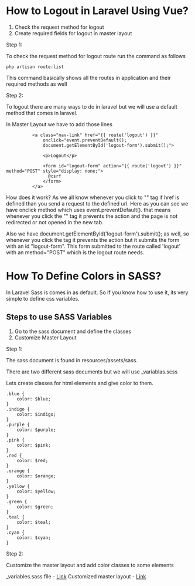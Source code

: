 # How to Logout in Laravel Using Vue?

1. Check the request method for logout
2. Create required fields for logout in master layout

Step 1:

To check the request method for logout route run the command as follows

```
php artisan route:list
```

This command basically shows all the routes in application and their required methods as well

Step 2:

To logout there are many ways to do in laravel but we will use a default method that comes in laravel.

In Master Layout we have to add those lines

```
          <a class="nav-link" href="{{ route('logout') }}"
              onclick="event.preventDefault();
              document.getElementById('logout-form').submit();">

              <p>Logout</p>

              <form id="logout-form" action="{{ route('logout') }}" method="POST" style="display: none;">
                @csrf
              </form>
          </a>
```

How does it work? As we all know whenever you click to "<a>" tag if href is defined than you send a request to the defined url. Here as you can see we have onclick method which uses event.preventDefault(). that means whenever you click the "<a>" tag it prevents the action and the page is not redirected or not opened in the new tab.

Also we have document.getElementById('logout-form').submit(); as well, so whenever you click the tag it prevents the action but it submits the form with an id "logout-form". This form submitted to the route called 'logout' with an method="POST" which is the logout route needs.

# How To Define Colors in SASS?

In Laravel Sass is comes in as default. So If you know how to use it, its very simple to define css variables.

## Steps to use SASS Variables

1. Go to the sass document and define the classes
2. Customize Master Layout

Step 1:

The sass document is found in resources/assets/sass.

There are two different sass documents but we will use \_variablas.scss

Lets create classes for html elements and give color to them.

```
.blue {
    color: $blue;
}
.indigo {
    color: $indigo;
}
.purple {
    color: $purple;
}
.pink {
    color: $pink;
}
.red {
    color: $red;
}
.orange {
    color: $orange;
}
.yellow {
    color: $yellow;
}
.green {
    color: $green;
}
.teal {
    color: $teal;
}
.cyan {
    color: $cyan;
}
```

Step 2:

Customize the master layout and add color classes to some elements

\_variables.sass file - [Link](../resources/assets/scss/_variables.scss)
Customized master layout - [Link](../resources/views/layouts/master.blade.php)
